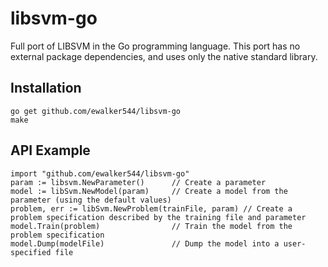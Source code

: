# libsvm-go


Full port of LIBSVM in the Go programming language.
This port has no external package dependencies, and uses only the native standard library.

## Installation

    go get github.com/ewalker544/libsvm-go
    make

## API Example

    import "github.com/ewalker544/libsvm-go"
    param := libsvm.NewParameter()      // Create a parameter
    model := libSvm.NewModel(param)     // Create a model from the parameter (using the default values)
    problem, err := libSvm.NewProblem(trainFile, param) // Create a problem specification described by the training file and parameter
    model.Train(problem)                // Train the model from the problem specification
    model.Dump(modelFile)               // Dump the model into a user-specified file
    
    
    
    
    
    
    
    
